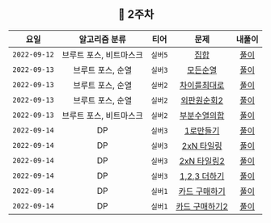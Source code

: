 
<div align="center">
  
  ## 📅 2주차


|      요일      |    알고리즘 분류    |  티어   |                        문제                         | 내풀이 |
|:------------:|:-------------:|:-----:|:-------------------------------------------------:| :---:|
| `2022-09-12` | 브루트 포스, 비트마스크 | `실버5` |    [집합](https://www.acmicpc.net/problem/11723)    | [풀이](https://github.com/jangwon3828/Algorithm_Competition-Study/blob/wonjin/2%EC%A3%BC%EC%B0%A8/2%EC%A3%BC%EC%B0%A8_%EC%9B%90%EC%A7%84/%EC%A7%91%ED%95%A9.java) |
| `2022-09-13` |  브루트 포스, 순열   | `실버3` |   [모든순열](https://www.acmicpc.net/problem/10974)   | [풀이](https://github.com/jangwon3828/Algorithm_Competition-Study/blob/wonjin/2%EC%A3%BC%EC%B0%A8/2%EC%A3%BC%EC%B0%A8_%EC%9B%90%EC%A7%84/%EB%AA%A8%EB%93%A0%EC%88%9C%EC%97%B4.java) |
| `2022-09-13` |  브루트 포스, 순열   | `실버2` |  [차이를최대로](https://www.acmicpc.net/problem/10819)  | [풀이](https://github.com/jangwon3828/Algorithm_Competition-Study/blob/wonjin/2%EC%A3%BC%EC%B0%A8/2%EC%A3%BC%EC%B0%A8_%EC%9B%90%EC%A7%84/%EC%B0%A8%EC%9D%B4%EB%A5%BC%EC%B5%9C%EB%8C%80%EB%A1%9C.java) |
| `2022-09-13` |  브루트 포스, 순열   | `실버2` |  [외판원순회2](https://www.acmicpc.net/problem/10971)  | [풀이](https://github.com/jangwon3828/Algorithm_Competition-Study/blob/wonjin/2%EC%A3%BC%EC%B0%A8/2%EC%A3%BC%EC%B0%A8_%EC%9B%90%EC%A7%84/%EC%99%B8%ED%8C%90%EC%9B%90%EC%88%9C%ED%9A%8C2.java) |
| `2022-09-13` | 브루트 포스, 비트마스크 | `실버2` |  [부분수열의합](https://www.acmicpc.net/problem/1182)   | [풀이](https://github.com/jangwon3828/Algorithm_Competition-Study/blob/wonjin/2%EC%A3%BC%EC%B0%A8/2%EC%A3%BC%EC%B0%A8_%EC%9B%90%EC%A7%84/%EB%B6%80%EB%B6%84%EC%88%98%EC%97%B4%EC%9D%98%ED%95%A9.java) |
| `2022-09-14` |      DP       | `실버3` |   [1로만들기](https://www.acmicpc.net/problem/1463)   | [풀이](https://github.com/jangwon3828/Algorithm_Competition-Study/blob/wonjin/2%EC%A3%BC%EC%B0%A8/2%EC%A3%BC%EC%B0%A8_%EC%9B%90%EC%A7%84/%EC%9D%BC%EB%A1%9C%EB%A7%8C%EB%93%A4%EA%B8%B0.java) |
| `2022-09-14` |DP | `실버3` | [2xN 타일링](https://www.acmicpc.net/problem/11726)  | [풀이](https://github.com/jangwon3828/Algorithm_Competition-Study/blob/wonjin/2%EC%A3%BC%EC%B0%A8/2%EC%A3%BC%EC%B0%A8_%EC%9B%90%EC%A7%84/%EC%9D%B4%EA%B3%B1%ED%95%98%EA%B8%B0n%ED%83%80%EC%9D%BC%EB%A7%81.java) |
| `2022-09-14` | DP | `실버3` | [2xN 타일링2](https://www.acmicpc.net/problem/11727) | [풀이](https://github.com/jangwon3828/Algorithm_Competition-Study/blob/wonjin/2%EC%A3%BC%EC%B0%A8/2%EC%A3%BC%EC%B0%A8_%EC%9B%90%EC%A7%84/%EC%9D%B4%EA%B3%B1%ED%95%98%EA%B8%B0n%ED%83%80%EC%9D%BC%EB%A7%812.java) |
| `2022-09-14` | DP | `실버3` | [1,2,3 더하기](https://www.acmicpc.net/problem/9095) | [풀이](https://github.com/jangwon3828/Algorithm_Competition-Study/blob/wonjin/2%EC%A3%BC%EC%B0%A8/2%EC%A3%BC%EC%B0%A8_%EC%9B%90%EC%A7%84/_123%EB%8D%94%ED%95%98%EA%B8%B0.java) |
| `2022-09-14` | DP | `실버1` | [카드 구매하기](https://www.acmicpc.net/problem/11052)  | [풀이](https://github.com/jangwon3828/Algorithm_Competition-Study/blob/wonjin/2%EC%A3%BC%EC%B0%A8/2%EC%A3%BC%EC%B0%A8_%EC%9B%90%EC%A7%84/%EC%B9%B4%EB%93%9C%EA%B5%AC%EB%A7%A4%ED%95%98%EA%B8%B0.java) |
| `2022-09-14` | DP | `실버1` | [카드 구매하기2](https://www.acmicpc.net/problem/16194) | [풀이](https://github.com/jangwon3828/Algorithm_Competition-Study/blob/wonjin/2%EC%A3%BC%EC%B0%A8/2%EC%A3%BC%EC%B0%A8_%EC%9B%90%EC%A7%84/%EC%B9%B4%EB%93%9C%EA%B5%AC%EB%A7%A4%ED%95%98%EA%B8%B02.java) |

</div>
